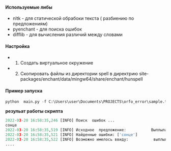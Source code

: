 ####  Используемые  либы

- nltk - для   статической обрабоки  текста ( разбиению по  предложениям)
- pyenchant - для поиска  ошибок 
- difflib - для  вычисления  различий  между словами

#### Настройка 

- 1. Создать виртуальное окружение 
- 2. Скопировать файлы  из директории  spell  в  директрию site-packages/enchant/data/mingw64/share/enchant/hunspell

#### Пример запуска

```python
python  main.py -f C:\Users\user\Documents\PROJECTS\orfo_error\sample.txt
```
**резульат работы скрипта**

```python
2022-03-20 16:58:35,246 [INFO] Поиск  ошибок ...
сонце
2022-03-20 16:58:35,519 [INFO] Исходное  предложение:           Выплыла из-за леса сонце.
2022-03-20 16:58:35,521 [INFO] Найденные ошибки: ['сонце']
2022-03-20 16:58:35,522 [INFO] Возможно имелось ввиду:           выплыла из-за леса солнце.
....
```
